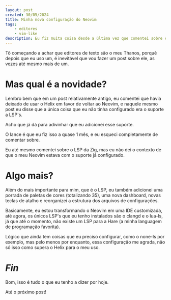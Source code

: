 ```yaml
---
layout: post
created: 30/05/2024
title: Minha nova configuração do Neovim
tags:
    - editores
    - vim-like
description: Eu fiz muita coisa desde a última vez que comentei sobre ele.
---
```

<p>Tô começando a achar que editores de texto são o meu Thanos, porquê depois que
eu uso um, é inevitável que vou fazer um post sobre ele, as vezes até mesmo
mais de um.</p>
<h1>Mas qual é a novidade?</h1>
<p>Lembro bem que em um post relativamente antigo, eu comentei que havia deixado
de usar o Helix em favor de voltar ao Neovim, e naquele mesmo post eu disse que
a única coisa que eu não tinha configurado era o suporte a LSP's.</p>
<p>Acho que já dá para adivinhar que eu adicionei esse suporte.</p>
<p>O lance é que eu fiz isso a quase 1 mês, e eu esqueci completamente de comentar
sobre.</p>
<p>Eu até mesmo comentei sobre o LSP da Zig, mas eu não dei o contexto de que o
meu Neovim estava com o suporte já configurado.</p>
<h1>Algo mais?</h1>
<p>Além do mais importante para mim, que é o LSP, eu também adicionei uma porrada
de paletas de cores (totalizando 35), uma nova dashboard, novas teclas de
atalho e reorganizei a estrutura dos arquivos de configurações.</p>
<p>Basicamente, eu estou transformando o Neovim em uma IDE customizada, até agora,
os únicos LSP's que eu tenho instalados são o clangd e o lua-ls, já que até o
momento, não existe um LSP para a Hare (a minha languagem de programação
favorita).</p>
<p>Lógico que ainda tem coisas que eu preciso configurar, como o none-ls por
exemplo, mas pelo menos por enquanto, essa configuração me agrada, não só isso
como supera o Helix para o meu uso.</p>
<h1><em>Fin</em></h1>
<p>Bom, isso é tudo o que eu tenho a dizer por hoje.</p>
<p>Até o próximo post!</p>
